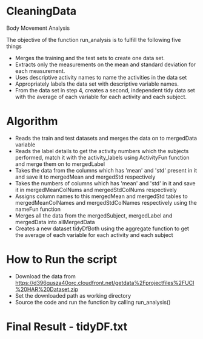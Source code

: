 # CleaningData
Body Movement Analysis 

The objective of the function run_analysis is to fulfill the following five things
* Merges the training and the test sets to create one data set.
* Extracts only the measurements on the mean and standard deviation for each measurement.
* Uses descriptive activity names to name the activities in the data set
* Appropriately labels the data set with descriptive variable names.
* From the data set in step 4, creates a second, independent tidy data set with the average of each variable for each activity and each subject.

# Algorithm

* Reads the train and test datasets and merges the data on to mergedData variable
* Reads the label details to get the activity numbers which the subjects performed, match it with the activity_labels using ActivityFun function and merge them on to mergedLabel
* Takes the data from the columns which has 'mean' and 'std' present in it and save it to mergedMean and mergedStd respectively
* Takes the numbers of columns which has 'mean' and 'std' in it and save it in mergedMeanColNums and mergedStdColNums respectively 
* Assigns column names to this mergedMean and mergedStd tables to mergedMeanColNames and mergedStdColNames respectively using the nameFun function
* Merges all the data from the mergedSubject, mergedLabel and mergedData into allMergedData
* Creates a new dataset tidyDfBoth using the aggregate function to get the average of each variable for each activity and each subject

# How to Run the script

* Download the data from https://d396qusza40orc.cloudfront.net/getdata%2Fprojectfiles%2FUCI%20HAR%20Dataset.zip
* Set the downloaded path as working directory
* Source the code and run the function by calling run_analysis()
# Final Result - tidyDF.txt
